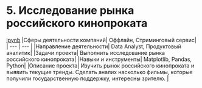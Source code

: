 # 5. Исследование рынка российского кинопроката
[ipynb](https://github.com/AlexKretov/Portfolio/blob/b067d7b8c4631d3125ee25354290b6b023253141/Cinema/cinema%20(1).ipynb)
|Сферы деятельности компаний| Оффлайн, Стриминговый сервис|
| --- | --- |
|Направление деятельности| Data Analyst, Продуктовый аналитик|
|Задачи проекта| Выполнить исследование рынка российского кинопроката|
|Навыки и инструменты| Matplotlib, Pandas, Python|
|Описание проекта| Изучить рынок российского кинопроката и выявить текущие тренды. Сделать аналих насколько  фильмы, которые получили государственную поддержку, интересны зрителю. |
